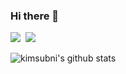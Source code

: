 ### Hi there 👋

<!--
**kimsubni/kimsubni** is a ✨ _special_ ✨ repository because its `README.md` (this file) appears on your GitHub profile.

Here are some ideas to get you started:

- 🔭 I’m currently working on ...
- 🌱 I’m currently learning ...
- 👯 I’m looking to collaborate on ...
- 🤔 I’m looking for help with ...
- 💬 Ask me about ...
- 📫 How to reach me: ...
- 😄 Pronouns: ...
- ⚡ Fun fact: ...
-->
<a href="https://www.notion.so/8e3b327f22aa49e99e55f24c353670c2?pvs=4" target="_blank"><img src="https://img.shields.io/badge/notion-806BFF?style=for-the-badge&logo=notion&logoColor=FFFFFF"/></a>&nbsp;&nbsp;<img src="https://img.shields.io/badge/gmail-FF6D6D?style=for-the-badge&logo=gmail&logoColor=FFFFFF"/>

![kimsubni's github stats](https://github-readme-stats.vercel.app/api?username=kimsubni&show_icons=true)
